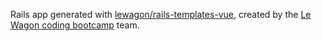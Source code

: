 Rails app generated with [lewagon/rails-templates-vue](https://github.com/lewagon/rails-templates/tree/vue), created by the [Le Wagon coding bootcamp](https://www.lewagon.com) team.
